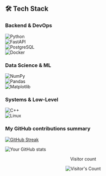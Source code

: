 ## 🛠️ Tech Stack  

### Backend & DevOps  
![Python](https://img.shields.io/badge/Python-3776AB?style=for-the-badge&logo=python&logoColor=white)  
![FastAPI](https://img.shields.io/badge/FastAPI-00599C?style=for-the-badge&logo=fastapi&logoColor=white)  
![PostgreSQL](https://img.shields.io/badge/PostgreSQL-316192?style=for-the-badge&logo=postgresql&logoColor=white)  
![Docker](https://img.shields.io/badge/Docker-2496ED?style=for-the-badge&logo=docker&logoColor=white)  

### Data Science & ML  
![NumPy](https://img.shields.io/badge/NumPy-013243?style=for-the-badge&logo=numpy&logoColor=white)  
![Pandas](https://img.shields.io/badge/Pandas-150458?style=for-the-badge&logo=pandas&logoColor=white)  
![Matplotlib](https://img.shields.io/badge/Matplotlib-black?style=for-the-badge&logo=matplotlib&logoColor=white)  

### Systems & Low-Level  
![C++](https://img.shields.io/badge/C++-00599C?style=for-the-badge&logo=c%2B%2B&logoColor=white)  
![Linux](https://img.shields.io/badge/Linux-FCC624?style=for-the-badge&logo=linux&logoColor=black)  

<h3>My GitHub contributions summary</h3>

[![GitHub Streak](https://github-readme-streak-stats.herokuapp.com?user=RomanAbaghyan&theme=dark&ring=fb4362&file=fb4362&currStreakNum=fb4362&currStreakLabel=fb4362&hide_border=true)](https://git.io/streak-stats)

![Your GitHub stats](https://github-readme-stats.vercel.app/api?username=RomanAbaghyan&hide_border=true&show_icons=true&bg_color=151515&title_color=fb4362&icon_color=fb4362&text_bold=false&text_color=9e9e9e)

<div align="center"> 
  <p>Visitor count</p>
  <img src="https://profile-counter.glitch.me/{USERNAME}/count.svg" alt="Visitor's Count" />
</div>
